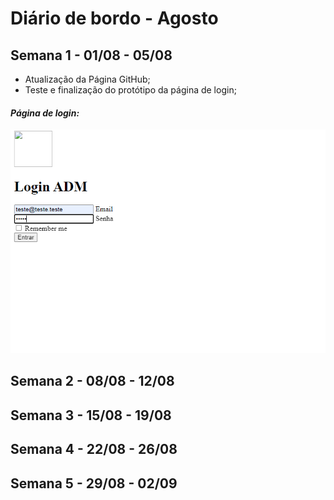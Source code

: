 # Diário de bordo - Agosto



## Semana 1 - 01/08 - 05/08
- Atualização da Página GitHub;
- Teste e finalização do protótipo da página de login;


#### *Página de login:*
![equipe de desenvolvimento](imagens/PrintLogins.jpg)


## Semana 2 - 08/08 - 12/08


## Semana 3 - 15/08 - 19/08


## Semana 4 - 22/08 - 26/08



## Semana 5 - 29/08 - 02/09


